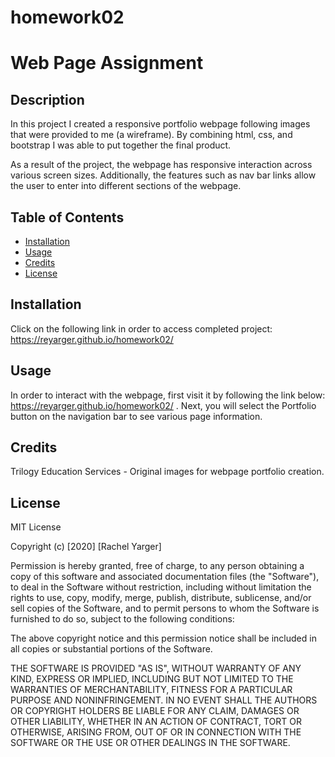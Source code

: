 # homework02
# Web Page Assignment

## Description 

In this project I created a responsive portfolio webpage following images that were provided to me (a wireframe). By combining html, css, and bootstrap I was able to put together the final product. 

As a result of the project, the webpage has responsive interaction across various screen sizes. Additionally, the features such as nav bar links allow the user to enter into different sections of the webpage. 


## Table of Contents 

* [Installation](#installation)
* [Usage](#usage)
* [Credits](#credits)
* [License](#license)


## Installation

Click on the following link in order to access completed project:  https://reyarger.github.io/homework02/


## Usage 

In order to interact with the webpage, first visit it by following the link below:  https://reyarger.github.io/homework02/ . Next, you will select the Portfolio button on the navigation bar to see various page information. 


## Credits

Trilogy Education Services - Original images for webpage portfolio creation.


## License

MIT License

Copyright (c) [2020] [Rachel Yarger]

Permission is hereby granted, free of charge, to any person obtaining a copy
of this software and associated documentation files (the "Software"), to deal
in the Software without restriction, including without limitation the rights
to use, copy, modify, merge, publish, distribute, sublicense, and/or sell
copies of the Software, and to permit persons to whom the Software is
furnished to do so, subject to the following conditions:

The above copyright notice and this permission notice shall be included in all
copies or substantial portions of the Software.

THE SOFTWARE IS PROVIDED "AS IS", WITHOUT WARRANTY OF ANY KIND, EXPRESS OR
IMPLIED, INCLUDING BUT NOT LIMITED TO THE WARRANTIES OF MERCHANTABILITY,
FITNESS FOR A PARTICULAR PURPOSE AND NONINFRINGEMENT. IN NO EVENT SHALL THE
AUTHORS OR COPYRIGHT HOLDERS BE LIABLE FOR ANY CLAIM, DAMAGES OR OTHER
LIABILITY, WHETHER IN AN ACTION OF CONTRACT, TORT OR OTHERWISE, ARISING FROM,
OUT OF OR IN CONNECTION WITH THE SOFTWARE OR THE USE OR OTHER DEALINGS IN THE
SOFTWARE.
